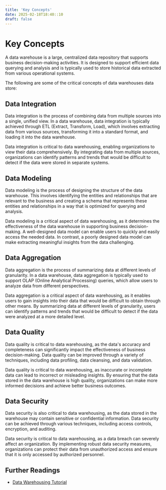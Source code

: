 ```yaml
---
title: 'Key Concepts'
date: 2025-02-18T18:40::10
draft: false
---
```


# Key Concepts

A data warehouse is a large, centralized data repository that supports business decision-making activities. It is designed to support efficient data querying and analysis and is typically used to store historical data extracted from various operational systems.

The following are some of the critical concepts of data warehouses data store:

## **Data Integration**

Data integration is the process of combining data from multiple sources into a single, unified view. In a data warehouse, data integration is typically achieved through ETL (Extract, Transform, Load), which involves extracting data from various sources, transforming it into a standard format, and loading it into the data warehouse.

Data integration is critical to data warehousing, enabling organizations to view their data comprehensively. By integrating data from multiple sources, organizations can identify patterns and trends that would be difficult to detect if the data were stored in separate systems.

## **Data Modeling**

Data modeling is the process of designing the structure of the data warehouse. This involves identifying the entities and relationships that are relevant to the business and creating a schema that represents these entities and relationships in a way that is optimized for querying and analysis.

Data modeling is a critical aspect of data warehousing, as it determines the effectiveness of the data warehouse in supporting business decision-making. A well-designed data model can enable users to quickly and easily access the needed data. In contrast, a poorly designed data model can make extracting meaningful insights from the data challenging.

## **Data Aggregation**

Data aggregation is the process of summarizing data at different levels of granularity. In a data warehouse, data aggregation is typically used to support OLAP (Online Analytical Processing) queries, which allow users to analyze data from different perspectives.

Data aggregation is a critical aspect of data warehousing, as it enables users to gain insights into their data that would be difficult to obtain through other means. By summarizing data at different levels of granularity, users can identify patterns and trends that would be difficult to detect if the data were analyzed at a more detailed level.

## **Data Quality**

Data quality is critical to data warehousing, as the data's accuracy and completeness can significantly impact the effectiveness of business decision-making. Data quality can be improved through a variety of techniques, including data profiling, data cleansing, and data validation.

Data quality is critical to data warehousing, as inaccurate or incomplete data can lead to incorrect or misleading insights. By ensuring that the data stored in the data warehouse is high quality, organizations can make more informed decisions and achieve better business outcomes.

## **Data Security**

Data security is also critical to data warehousing, as the data stored in the warehouse may contain sensitive or confidential information. Data security can be achieved through various techniques, including access controls, encryption, and auditing.

Data security is critical to data warehousing, as a data breach can severely affect an organization. By implementing robust data security measures, organizations can protect their data from unauthorized access and ensure that it is only accessed by authorized personnel.

## **Further Readings**

- [Data Warehousing Tutorial](https://www.tutorialspoint.com/dwh/)

